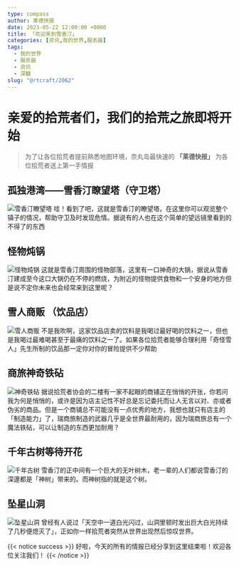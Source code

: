 ```yaml
---
type: compass
author: 莱德快报
date: 2023-05-22 12:00:00 +0000
title: 「欢迎来到雪香汀」
categories: [资讯,我的世界,服务器]
tags:
  - 我的世界
  - 服务器
  - 资讯
  - 深髓
slug: "@rtcraft/2062"
---
```

# 亲爱的拾荒者们，我们的拾荒之旅即将开始
> 为了让各位拾荒者提前熟悉地图环境，奈丸岛最快速的 **「莱德快报」** 为各位拾荒者送上第一手情报

##  孤独港湾——雪香汀瞭望塔（守卫塔） 
![雪香汀瞭望塔](https://litepan.litecat.dev/@blog/3.webp)
哇！看到了吧，这就是雪香汀的瞭望塔。在这里你可以观览整个镇子的情况，帮助守卫及时发现危情。据说有的人也在这个简单的望远镜里看到的不得了的东西
 
## 怪物炖锅 
![怪物炖锅](https://litepan.litecat.dev/@blog/2.webp)
这就是雪香汀周围的怪物部落，这里有一口神奇的大锅，据说从雪香汀建成至今这口大锅仍在不停的燃烧，为附近的怪物提供食物和一个安身的地方但是说不定你未来也会经常来到这里呢？
 
## 雪人商贩 （饮品店） 
![雪人商贩](https://litepan.litecat.dev/@blog/202404131009686.webp)
不是我吹啊，这家饮品店卖的饮料是我喝过最好喝的饮料之一，但也是我喝过最难喝甚至于最痛的饮料之一了。如果各位拾荒者能够合理利用「奇怪雪人」先生所制的饮品那一定你对你的冒险提供不少帮助

## 商旅神奇铁砧 
![神奇铁砧](https://litepan.litecat.dev/@blog/202404131009844.webp)
据说拾荒者协会的二楼有一家不起眼的商铺正在悄悄的开张，你若问我为何是悄悄的，或许是因为店主记性不好总是忘记委托而让人无言以对、亦或者伪劣的商品。但是一个商铺总不可能没有一点优秀的地方，我想也就只有店主的「制造能力」了，瑞商旅制造的武器几乎是全世界最耐用的，因为瑞商旅总有一个魔法铁砧，可以让制造的东西更加耐用？
 
## 千年古树等待开花
![千年古树](https://litepan.litecat.dev/@blog/202404131009375.webp)
雪香汀的正中间有一个巨大的无叶树木，老一辈的人们都说雪香汀的深邃都是「神树」带来的。而神树指的就是这个树。

## 坠星山洞
![坠星山洞](https://litepan.litecat.dev/@blog/202404131009708.webp)
曾经有人说过「天空中一道白光闪过，山洞里顿时发出巨大白光持续了几秒便熄灭了」，正如你一样拾荒者突然从世界出现然后惊叹世界。 
 
{{< notice success >}}
好啦，今天的所有的情报已经分享到这里结束啦！欢迎各位关注我们！ 
{{< /notice  >}}



